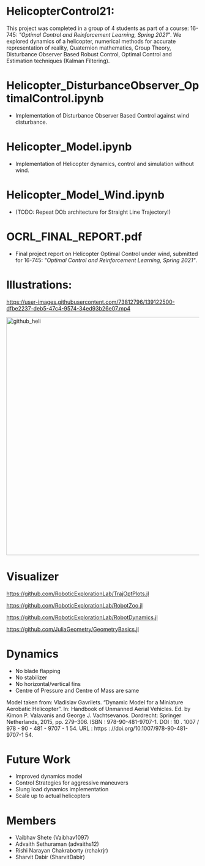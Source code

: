 # HelicopterControl21: 
This project was completed in a group of 4 students as part of a course: 16-745: _"Optimal Control and Reinforcement Learning, Spring 2021"_. We explored dynamics of a helicopter, numerical methods for accurate representation of reality, Quaternion mathematics, Group Theory, Disturbance Observer Based Robust Control, Optimal Control and Estimation techniques (Kalman Filtering). 
# Helicopter_DisturbanceObserver_OptimalControl.ipynb
- Implementation of Disturbance Observer Based Control against wind disturbance.

# Helicopter_Model.ipynb
- Implementation of Helicopter dynamics, control and simulation without wind.

# Helicopter_Model_Wind.ipynb
- (TODO: Repeat DOb architecture for Straight Line Trajectory!)

# OCRL_FINAL_REPORT.pdf
- Final project report on Helicopter Optimal Control under wind, submitted for 16-745: _"Optimal Control and Reinforcement Learning, Spring 2021"_.

# Illustrations:

https://user-images.githubusercontent.com/73812796/139122500-dfbe2237-deb5-47c4-9574-34ed93b26e07.mp4

<img width="622" alt="github_heli" src="https://user-images.githubusercontent.com/73812796/159797972-dbabe67a-24ca-459b-9988-fd3a6c0e440f.PNG">


# Visualizer
https://github.com/RoboticExplorationLab/TrajOptPlots.jl

https://github.com/RoboticExplorationLab/RobotZoo.jl

https://github.com/RoboticExplorationLab/RobotDynamics.jl

https://github.com/JuliaGeometry/GeometryBasics.jl

# Dynamics
- No blade flapping
- No stabilizer
- No horizontal/vertical fins
- Centre of Pressure and Centre of Mass are same

Model taken from: Vladislav Gavrilets. “Dynamic Model for a Miniature Aerobatic Helicopter”. In: Handbook of Unmanned Aerial Vehicles. Ed. by Kimon P. Valavanis and
George J. Vachtsevanos. Dordrecht: Springer Netherlands, 2015, pp. 279–306. ISBN : 978-90-481-9707-1.
DOI : 10 . 1007 / 978 - 90 - 481 - 9707 - 1 54. URL : https :
//doi.org/10.1007/978-90-481-9707-1 54.

# Future Work
- Improved dynamics model
- Control Strategies for aggressive maneuvers
- Slung load dynamics implementation
- Scale up to actual helicopters

# Members
- Vaibhav Shete (Vaibhav1097)
- Advaith Sethuraman (advaiths12)
- Rishi Narayan Chakraborty (rchakrjr)
- Sharvit Dabir (SharvitDabir)

